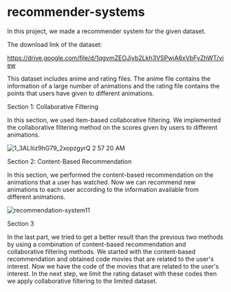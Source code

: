 # recommender-systems

In this project, we made a recommender system for the given dataset.

The download link of the dataset:

https://drive.google.com/file/d/1qgvmZEOJiyb2Lkh3VSPwjA6xVbFyZhWT/view

This dataset includes anime and rating files. The anime file contains the information of a large number of animations and the rating file contains the points that users have given to different animations.

Section 1: Collaborative Filtering

In this section, we used item-based collaborative filtering. We implemented the collaborative filtering method on the scores given by users to different animations.

![1_3ALliiz9hG79_2xopzgyrQ 2 57 20 AM](https://user-images.githubusercontent.com/47056654/195467508-cf80c6ca-fae4-49a3-8144-c67da48b32b0.jpg)

Section 2: Content-Based Recommendation 

In this section, we performed the content-based recommendation on the animations that a user has watched. Now we can recommend new animations to each user according to the information available from different animations.

![recommendation-system11](https://user-images.githubusercontent.com/47056654/195469234-5b738a5f-c9eb-4429-9ac8-9f7dea6362a6.jpg)

Section 3 

In the last part, we tried to get a better result than the previous two methods by using a combination of content-based recommendation and collaborative filtering methods. We started with the content-based recommendation and obtained code movies that are related to the user's interest. Now we have the code of the movies that are related to the user's interest. In the next step, we limit the rating dataset with these codes then we apply collaborative filtering to the limited dataset.

